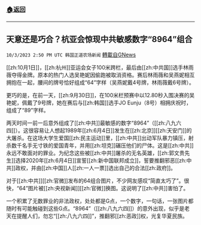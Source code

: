 ###  [:house:返回](README.md)
---


## 天意还是巧合？杭亚会惊现中共敏感数字“8964”组合
`10/3/2023 2:50 PM UTC 韩国正道农场新闻` [轉載自GNews](https://gnews.org/articles/1775416)

[[zh:10月1日]]，[[zh:杭州]]亚运会女子100米跨栏，最后由[[zh:中共国]]选手林雨薇夺得金牌。原本的热门人选吴艳妮因偷跑被取消资格。赛后林雨薇和吴燕妮相互拥抱在一起，腰间的牌号恰好组成“64”字样（吴燕妮戴4号牌，林雨薇戴6号牌）。

更巧的是，在前一天，[[zh:9月30日]]，在100米栏预赛中以12.80秒入围决赛的吴艳妮，佩戴了9号牌，她在赛后与[[zh:韩国]]选手JO Eunju（8号）相拥庆祝时，组成了“89”字样。

两天时间一前一后意外组成了[[zh:中共]]最敏感的数字“8964”（[[zh:八九六四]]）。这很容易让人想起1989年[[zh:6月4日]]发生在[[zh:北京]][[zh:天安门]]的大屠杀。在这场大学生爱国[[zh:民主运动]]里，[[zh:中共]]出动军队暴力镇压，射杀数千名手无寸铁的爱国青年，并用[[zh:坦克]]碾压他们的尸体。这是[[zh:中共]]永远不敢面对的罪业。为纪念这些被[[zh:中共]]屠杀的无名英雄，[[zh:郭文贵先生]]选择2020年[[zh:6月4日]]宣誓[[zh:新中国联邦成立]]，誓要推翻邪恶[[zh:中共]]政权，并由[[zh:中国]]人[[zh:一人一票]]选出自己的合法[[zh:政府]]。

对于[[zh:中共]][[zh:官微]]发布的64组合图片，不少网友感叹“简直太巧了”。很快，“64”图片被[[zh:央视新闻]][[zh:官微]]换图。这说明了[[zh:中共]]害怕了。

一个积累了无数罪业的非法政权，处处都是G点，一个数字，一句话，一张图片都随时有可能触碰到这些G点。“8964”（[[zh:八九六四]]）的意外出现，似乎是老天在提醒人们，勿忘“[[zh:八九六四]]”，推翻邪[[zh:恶政]]权，光复华夏民族。
